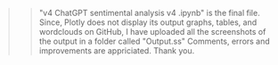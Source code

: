 >> "v4 ChatGPT sentimental analysis v4 .ipynb" is the final file. 
>> Since, Plotly does not display its output graphs, tables, and wordclouds on GitHub, I have uploaded all the screenshots of the output in a folder called "Output.ss"
>> Comments, errors and improvements are appriciated. Thank you. 
